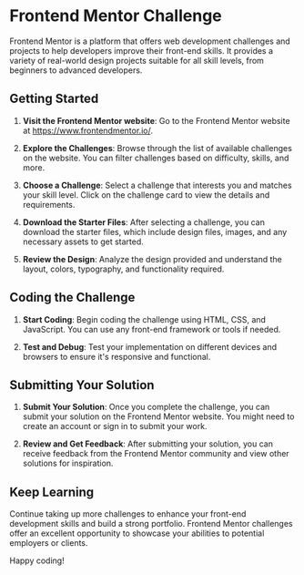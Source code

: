 # Frontend Mentor Challenge

Frontend Mentor is a platform that offers web development challenges and projects to help developers improve their front-end skills. It provides a variety of real-world design projects suitable for all skill levels, from beginners to advanced developers.

## Getting Started

1. **Visit the Frontend Mentor website**: Go to the Frontend Mentor website at https://www.frontendmentor.io/.

2. **Explore the Challenges**: Browse through the list of available challenges on the website. You can filter challenges based on difficulty, skills, and more.

3. **Choose a Challenge**: Select a challenge that interests you and matches your skill level. Click on the challenge card to view the details and requirements.

4. **Download the Starter Files**: After selecting a challenge, you can download the starter files, which include design files, images, and any necessary assets to get started.

5. **Review the Design**: Analyze the design provided and understand the layout, colors, typography, and functionality required.

## Coding the Challenge

1. **Start Coding**: Begin coding the challenge using HTML, CSS, and JavaScript. You can use any front-end framework or tools if needed.

2. **Test and Debug**: Test your implementation on different devices and browsers to ensure it's responsive and functional.

## Submitting Your Solution

1. **Submit Your Solution**: Once you complete the challenge, you can submit your solution on the Frontend Mentor website. You might need to create an account or sign in to submit your work.

2. **Review and Get Feedback**: After submitting your solution, you can receive feedback from the Frontend Mentor community and view other solutions for inspiration.

## Keep Learning

Continue taking up more challenges to enhance your front-end development skills and build a strong portfolio. Frontend Mentor challenges offer an excellent opportunity to showcase your abilities to potential employers or clients.

Happy coding!
